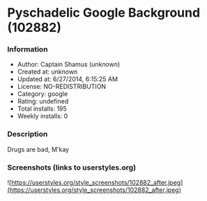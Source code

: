 # Pyschadelic Google Background (102882)

### Information
- Author: Captain Shamus (unknown)
- Created at: unknown
- Updated at: 6/27/2014, 6:15:25 AM
- License: NO-REDISTRIBUTION
- Category: google
- Rating: undefined
- Total installs: 195
- Weekly installs: 0


### Description
Drugs are bad, M'kay


### Screenshots (links to userstyles.org)
![https://userstyles.org/style_screenshots/102882_after.jpeg](https://userstyles.org/style_screenshots/102882_after.jpeg)


